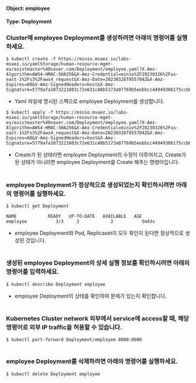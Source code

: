 
#### Object: employee
#### Type: Deployment

### Cluster에 employee Deployment를 생성하려면 아래의 명령어를 실행하세요.

```
$ kubectl create -f https://minio.msaez.io/labs-msaez.io/yamlStorage/human-resource-mgmt-ex/existmaster%40naver.com/Deployment/employee.yaml?X-Amz-Algorithm=AWS4-HMAC-SHA256&X-Amz-Credential=minio%2F20230326%2Fus-east-1%2Fs3%2Faws4_request&X-Amz-Date=20230326T055704Z&X-Amz-Expires=60&X-Amz-SignedHeaders=host&X-Amz-Signature=5779afa1073221803c72e631c48b5173a07769b5eebbcc4494930b175ccb8e94
```
- Yaml 파일에 명시된 스펙으로 employee Deployment를 생성합니다.

```
$ kubectl apply -f https://minio.msaez.io/labs-msaez.io/yamlStorage/human-resource-mgmt-ex/existmaster%40naver.com/Deployment/employee.yaml?X-Amz-Algorithm=AWS4-HMAC-SHA256&X-Amz-Credential=minio%2F20230326%2Fus-east-1%2Fs3%2Faws4_request&X-Amz-Date=20230326T055704Z&X-Amz-Expires=60&X-Amz-SignedHeaders=host&X-Amz-Signature=5779afa1073221803c72e631c48b5173a07769b5eebbcc4494930b175ccb8e94
```
- Create가 된 상태라면 employee Deployment의 수정이 이루어지고, Create가 된 상태가 아니라면 employee Deployment를 Create 해주는 명령어입니다.  
#

### employee Deployment가 정상적으로 생성되었는지 확인하시려면 아래의 명령어를 실행하세요.

```
$ kubectl get Deployment

NAME            READY   UP-TO-DATE   AVAILABLE   AGE
employee           3/3     3            3           5m43s

```
- employee Deployment와 Pod, Replicaset이 모두 확인이 된다면 정상적으로 생성된 것입니다.
#

### 생성된 employee Deployment의 상세 실행 정보를 확인하시려면 아래의 명령어를 입력하세요.

```
$ kubectl describe Deployment employee
```
- employee Deployment의 상태를 확인하여 문제가 있는지 확인합니다. 
#

### Kubernetes Cluster network 외부에서 service에 access할 때, 해당 명령어로 외부 IP traffic을 허용할 수 있습니다.

```
$ kubectl port-forward Deployment/employee 8080:8080
```
#

### employee Deployment를 삭제하려면 아래의 명령어를 실행하세요.

```
$ kubectl delete Deployment employee
```
#

